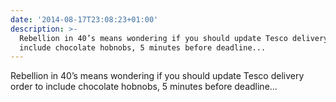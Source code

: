 ```yaml
---
date: '2014-08-17T23:08:23+01:00'
description: >-
  Rebellion in 40’s means wondering if you should update Tesco delivery order to
  include chocolate hobnobs, 5 minutes before deadline...
---
```

Rebellion in 40’s means wondering if you should update Tesco delivery order to include chocolate hobnobs, 5 minutes before deadline...
